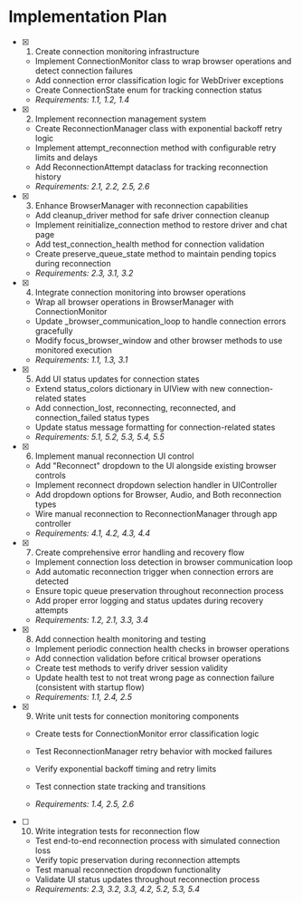 # Implementation Plan

- [x] 1. Create connection monitoring infrastructure


  - Implement ConnectionMonitor class to wrap browser operations and detect connection failures
  - Add connection error classification logic for WebDriver exceptions
  - Create ConnectionState enum for tracking connection status
  - _Requirements: 1.1, 1.2, 1.4_

- [x] 2. Implement reconnection management system


  - Create ReconnectionManager class with exponential backoff retry logic
  - Implement attempt_reconnection method with configurable retry limits and delays
  - Add ReconnectionAttempt dataclass for tracking reconnection history
  - _Requirements: 2.1, 2.2, 2.5, 2.6_

- [x] 3. Enhance BrowserManager with reconnection capabilities


  - Add cleanup_driver method for safe driver connection cleanup
  - Implement reinitialize_connection method to restore driver and chat page
  - Add test_connection_health method for connection validation
  - Create preserve_queue_state method to maintain pending topics during reconnection
  - _Requirements: 2.3, 3.1, 3.2_

- [x] 4. Integrate connection monitoring into browser operations


  - Wrap all browser operations in BrowserManager with ConnectionMonitor
  - Update _browser_communication_loop to handle connection errors gracefully
  - Modify focus_browser_window and other browser methods to use monitored execution
  - _Requirements: 1.1, 1.3, 3.1_

- [x] 5. Add UI status updates for connection states


  - Extend status_colors dictionary in UIView with new connection-related states
  - Add connection_lost, reconnecting, reconnected, and connection_failed status types
  - Update status message formatting for connection-related states
  - _Requirements: 5.1, 5.2, 5.3, 5.4, 5.5_

- [x] 6. Implement manual reconnection UI control


  - Add "Reconnect" dropdown to the UI alongside existing browser controls
  - Implement reconnect dropdown selection handler in UIController
  - Add dropdown options for Browser, Audio, and Both reconnection types
  - Wire manual reconnection to ReconnectionManager through app controller
  - _Requirements: 4.1, 4.2, 4.3, 4.4_

- [x] 7. Create comprehensive error handling and recovery flow


  - Implement connection loss detection in browser communication loop
  - Add automatic reconnection trigger when connection errors are detected
  - Ensure topic queue preservation throughout reconnection process
  - Add proper error logging and status updates during recovery attempts
  - _Requirements: 1.2, 2.1, 3.3, 3.4_

- [x] 8. Add connection health monitoring and testing
  - Implement periodic connection health checks in browser operations
  - Add connection validation before critical browser operations
  - Create test methods to verify driver session validity
  - Update health test to not treat wrong page as connection failure (consistent with startup flow)
  - _Requirements: 1.1, 2.4, 2.5_

- [x] 9. Write unit tests for connection monitoring components




  - Create tests for ConnectionMonitor error classification logic


  - Test ReconnectionManager retry behavior with mocked failures
  - Verify exponential backoff timing and retry limits
  - Test connection state tracking and transitions
  - _Requirements: 1.4, 2.5, 2.6_

- [ ] 10. Write integration tests for reconnection flow
  - Test end-to-end reconnection process with simulated connection loss
  - Verify topic preservation during reconnection attempts
  - Test manual reconnection dropdown functionality
  - Validate UI status updates throughout reconnection process
  - _Requirements: 2.3, 3.2, 3.3, 4.2, 5.2, 5.3, 5.4_